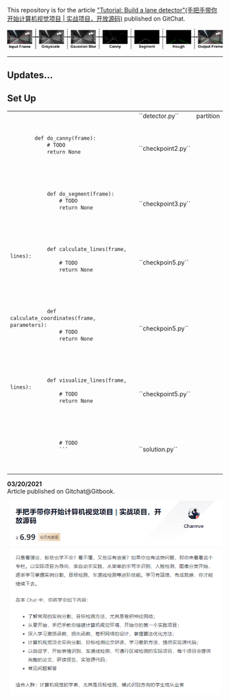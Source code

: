 This repository is for the article ["Tutorial: Build a lane detector"(手把手带你开始计算机视觉项目 | 实战项目，开放源码)](https://gitbook.cn/gitchat/activity/5fddbca4201c01667e62c3c4) published on GitChat.



<div align="center">
    <img src="lane_detection.png" alt="lane_detection pipeline">
</div>


---

## Updates...

## Set Up
<table>
    <tr>
        <th>
        <td>
            ``detector.py``
        </td>
        <td>
            partition
        </td>
        </th>
    </tr>
    <tr>
        <td>
        <pre>
            <code>
        def do_canny(frame):
            # TODO
            return None
            </code>
        </pre>
        </td>
        <td>
            ``checkpoint2.py``
        </td>
    </tr>
    <tr>
        <td>
            <pre>
            <code>
            def do_segment(frame):
                # TODO
                return None
            </code>
            </pre>
        </td>
        <td>
            ``checkpoint3.py``
        </td>
    </tr>
     <tr>
        <td>
          <pre>
          <code>
            def calculate_lines(frame, lines):
                # TODO
                return None
          </code>
          </pre>
        </td>
        <td>
            ``checkpoin5.py``
        </td>
    </tr>
    <tr>
        <td>
            <pre>
            <code>
            def calculate_coordinates(frame, parameters):
                # TODO
                return None
            </code>
            </pre>
        </td>
        <td>
           ``checkpoin5.py``
        </td>
    </tr>
    <tr>
        <td>
            <pre>
            <code>
            def visualize_lines(frame, lines):
                # TODO
                return None
            </code>
            </pre>
        </td>
        <td>
            ``checkpoint5.py``
        </td>
    </tr>
    <tr>
        <td>
            <pre>
            <code>
                # TODO
                ```
            </code>
            </pre>
        </td>
        <td>
            ``solution.py``
        </td>
    </tr>
</table>


**03/20/2021**</br>
Article published on Gitchat@Gitbook.

<div align="center">
    <img src="profile.png" alt="gitchat profile">
</div>
